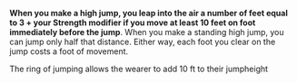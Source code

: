 **When you make a high jump, you leap into the air a number of feet equal to 3 + your Strength modifier if you move at least 10 feet on foot immediately before the jump**. When you make a standing high jump, you can jump only half that distance. Either way, each foot you clear on the jump costs a foot of movement.


The ring of jumping allows the wearer to add 10 ft to their jumpheight